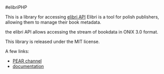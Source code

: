 #elibriPHP

This is a library for accessing [elibri API](https://www.elibri.com.pl/doc/api) Elibri is a tool for polish publishers, allowing them to manage their book metadata. 

the elibri API allows accessing the stream of bookdata in ONIX 3.0 format.

This library is released under the MIT license.

A few links:

  * [PEAR channel](http://elibri.com.pl/system/pear/)
  * [documentation](http://elibri.com.pl/system/doc/php/)
